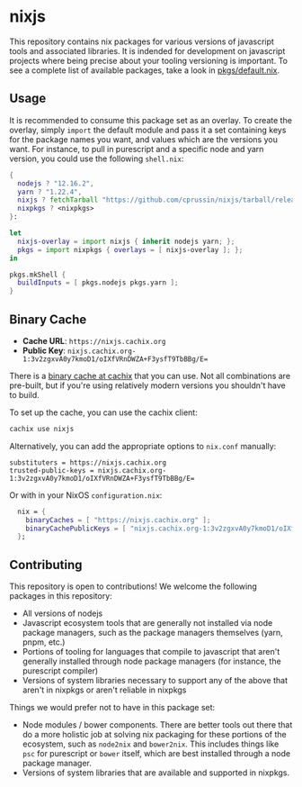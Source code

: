 # nixjs

This repository contains nix packages for various versions of javascript tools
and associated libraries.  It is indended for development on javascript projects
where being precise about your tooling versioning is important.  To see a
complete list of available packages, take a look in
[pkgs/default.nix](pkgs/default.nix).

## Usage

It is recommended to consume this package set as an overlay.  To create the
overlay, simply `import` the default module and pass it a set containing keys
for the package names you want, and values which are the versions you want.  For
instance, to pull in purescript and a specific node and yarn version, you could
use the following `shell.nix`:

```nix
{
  nodejs ? "12.16.2",
  yarn ? "1.22.4",
  nixjs ? fetchTarball "https://github.com/cprussin/nixjs/tarball/release-20.03",
  nixpkgs ? <nixpkgs>
}:

let
  nixjs-overlay = import nixjs { inherit nodejs yarn; };
  pkgs = import nixpkgs { overlays = [ nixjs-overlay ]; };
in

pkgs.mkShell {
  buildInputs = [ pkgs.nodejs pkgs.yarn ];
}
```

## Binary Cache

- **Cache URL**: `https://nixjs.cachix.org`
- **Public Key**: `nixjs.cachix.org-1:3v2zgxvA0y7kmoD1/oIXfVRnDWZA+F3ysfT9TbBBg/E=`

There is a [binary cache at cachix](https://app.cachix.org/cache/nixjs) that you
can use.  Not all combinations are pre-built, but if you're using relatively
modern versions you shouldn't have to build.

To set up the cache, you can use the cachix client:

```bash
cachix use nixjs
```

Alternatively, you can add the appropriate options to `nix.conf` manually:

```
substituters = https://nixjs.cachix.org
trusted-public-keys = nixjs.cachix.org-1:3v2zgxvA0y7kmoD1/oIXfVRnDWZA+F3ysfT9TbBBg/E=
```

Or with in your NixOS `configuration.nix`:

```nix
  nix = {
    binaryCaches = [ "https://nixjs.cachix.org" ];
    binaryCachePublicKeys = [ "nixjs.cachix.org-1:3v2zgxvA0y7kmoD1/oIXfVRnDWZA+F3ysfT9TbBBg/E=" ];
  };
```

## Contributing

This repository is open to contributions!  We welcome the following packages in
this repository:

- All versions of nodejs
- Javascript ecosystem tools that are generally not installed via node package
  managers, such as the package managers themselves (yarn, pnpm, etc.)
- Portions of tooling for languages that compile to javascript that aren't
  generally installed through node package managers (for instance, the
  purescript compiler)
- Versions of system libraries necessary to support any of the above that aren't
  in nixpkgs or aren't reliable in nixpkgs

Things we would prefer not to have in this package set:

- Node modules / bower components.  There are better tools out there that do a
  more holistic job at solving nix packaging for these portions of the
  ecosystem, such as `node2nix` and `bower2nix`.  This includes things like
  `psc` for purescript or `bower` itself, which are best installed through a
  node package manager.
- Versions of system libraries that are available and supported in nixpkgs.
